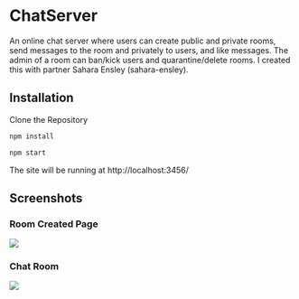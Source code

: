 # ChatServer
An online chat server where users can create public and private rooms, send messages to the room and privately to users, and like messages. The admin of a room can ban/kick users and quarantine/delete rooms. I created this with partner Sahara Ensley (sahara-ensley).

## Installation
Clone the Repository

```bash
npm install
```
```bash
npm start
```
The site will be running at http://localhost:3456/

## Screenshots
### Room Created Page
<a>
<image src="RoomCreation.png">
</a>
  
### Chat Room
<a>
<image src="Room.png">
</a>

  
